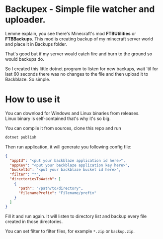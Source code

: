 # Backupex - Simple file watcher and uploader.
Lemme explain, you see there's Minecraft's mod **FTBUtilities** or **FTBBackups**.
This mod is creating backup of my minecraft server world and place it in Backups folder.

That's good but if my server would catch fire and burn to the ground so would backups do.

So I created this little dotnet program to listen for new backups, wait 'til for last 60 seconds there was no changes to the file and then upload it to Backblaze. So simple.

# How to use it
You can download for Windows and Linux binaries from releases.  
Linux binary is self-contained that's why it's so big.

You can compile it from sources, clone this repo and run
```sh
dotnet publish
```
Then run application, it will generate you following config file:
```json
{
  "appId": "<put your backblaze application id here>",
  "appKey": "<put your backblaze application key here>",
  "bucketId": "<put your backblaze bucket id here>",
  "filter": "*",
  "directoriesToWatch": [
    {
      "path": "/path/to/directory",
      "filenamePrefix": "Filename/prefix"
    }
  ]
}
```
Fill it and run again. It will listen to directory list and backup every file created in those directories.

You can set filter to filter files, for example `*.zip` or `backup.zip`.

